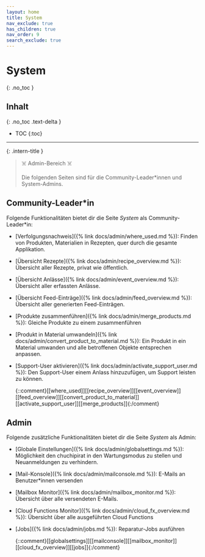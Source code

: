 ```yaml
---
layout: home
title: System
nav_exclude: true
has_children: true
nav_order: 9
search_exclude: true
---
```

# System
{: .no_toc }
## Inhalt
{: .no_toc .text-delta }

- TOC
{:toc}

---

{: .intern-title }

> ☠️ Admin-Bereich ☠️
>
>Die folgenden Seiten sind für die Community-Leader\*innen und System-Admins.

## Community-Leader\*in

Folgende Funktionalitäten bietet dir die Seite _System_ als Community-Leader\*in:

* [Verfolgungsnachweis]({% link docs/admin/where_used.md %}): Finden von Produkten, Materialien in Rezepten, quer durch die gesamte Applikation.
* [Übersicht Rezepte]({% link docs/admin/recipe_overview.md %}): Übersicht aller Rezepte, privat wie öffentlich.
* [Übersicht Anlässe]({% link docs/admin/event_overview.md %}): Übersicht aller erfassten Anlässe.
* [Übersicht Feed-Einträge]({% link docs/admin/feed_overview.md %}): Übersicht aller generierten Feed-Einträgen.
* [Produkte zusammenführen]({% link docs/admin/merge_products.md %}): Gleiche Produkte zu einem zusammenführen
* [Produkt in Material umwandeln]({% link docs/admin/convert_product_to_material.md %}): Ein Produkt in ein Material umwanden und alle betroffenen Objekte entsprechen anpassen.
* [Support-User aktivieren]({% link docs/admin/activate_support_user.md %}): Den Support-User einem Anlass hinzuzufügen, um Support leisten zu können.

  {::comment}[[where_used]][[recipe_overview]][[event_overview]][[feed_overview]][[convert_product_to_material]][[activate_support_user]][[merge_products]]{:/comment}

## Admin

Folgende zusätzliche Funktionalitäten bietet dir die Seite _System_ als Admin:

* [Globale Einstellungen]({% link docs/admin/globalsettings.md %}): Möglichkeit den chuchipirat in den Wartungsmodus zu stellen und Neuanmeldungen zu verhindern.
* [Mail-Konsole]({% link docs/admin/mailconsole.md %}): E-Mails an Benutzer\*innen versenden
* [Mailbox Monitor]({% link docs/admin/mailbox_monitor.md %}): Übersicht über alle versendeten E-Mails.
* [Cloud Functions Monitor]({% link docs/admin/cloud_fx_overview.md %}): Übersicht über alle ausgeführten Cloud Functions
* [Jobs]({% link docs/admin/jobs.md %}): Reparatur-Jobs ausführen



  {::comment}[[globalsettings]][[mailconsole]][[mailbox_monitor]][[cloud_fx_overview]][[jobs]]{:/comment}


